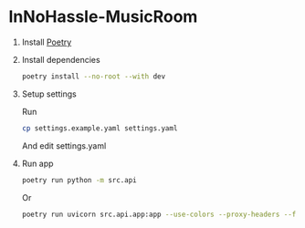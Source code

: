 # InNoHassle-MusicRoom

1. Install [Poetry](https://python-poetry.org/docs/#installing-with-the-official-installer)
2. Install dependencies
    ```bash
   poetry install --no-root --with dev
   ```
3. Setup settings

   Run
   ```bash
   cp settings.example.yaml settings.yaml
   ```
   And edit settings.yaml
4. Run app
   ```bash
   poetry run python -m src.api
   ```
   Or
   ```bash
   poetry run uvicorn src.api.app:app --use-colors --proxy-headers --forwarded-allow-ips=*
   ```
